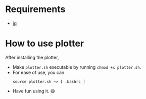 # Requirements
* [jq](https://stedolan.github.io/jq/)


# How to use plotter
After installing the plotter, 

* Make `plotter.sh` executable by running `chmod +x plotter.sh`.
* For ease of use, you can
    ```
    source plotter.sh ~> [ .bashrc ]  
    ```
* Have fun using it. :smile:

